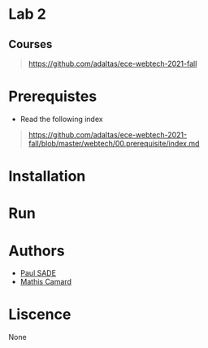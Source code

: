 # Lab 2



## Courses
> https://github.com/adaltas/ece-webtech-2021-fall

# Prerequistes
- Read the following index
> https://github.com/adaltas/ece-webtech-2021-fall/blob/master/webtech/00.prerequisite/index.md

# Installation



# Run



# Authors
- [Paul SADE](mailto:paul.sade@edu.ece.fr)
- [Mathis Camard](mailto:mathis.camard@edu.ece.fr)

# Liscence
None
